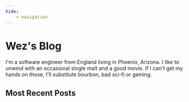 ```yaml
---
hide:
    - navigation
---
```

# Wez's Blog

I'm a software engineer from England living in Phoenix, Arizona. I like to
unwind with an occasional single malt and a good movie. If I can't get my hands
on those, I'll substitute bourbon, bad sci-fi or gaming.

## Most Recent Posts

